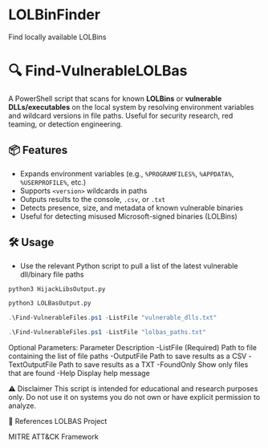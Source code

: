 # LOLBinFinder
Find locally available LOLBins 

# 🔍 Find-VulnerableLOLBas

A PowerShell script that scans for known **LOLBins** or **vulnerable DLLs/executables** on the local system by resolving environment variables and wildcard versions in file paths. Useful for security research, red teaming, or detection engineering.

## 📦 Features

- Expands environment variables (e.g., `%PROGRAMFILES%`, `%APPDATA%`, `%USERPROFILE%`, etc.)
- Supports `<version>` wildcards in paths
- Outputs results to the console, `.csv`, or `.txt`
- Detects presence, size, and metadata of known vulnerable binaries
- Useful for detecting misused Microsoft-signed binaries (LOLBins)

## 🛠 Usage

- Use the relevant Python script to pull a list of the latest vulnerable dll/binary file paths
```bash
python3 HijackLibsOutput.py

python3 LOLBasOutput.py
```

```powershell
.\Find-VulnerableFiles.ps1 -ListFile "vulnerable_dlls.txt"

.\Find-VulnerableFiles.ps1 -ListFile "lolbas_paths.txt"
```

Optional Parameters:
Parameter	Description
-ListFile	(Required) Path to file containing the list of file paths
-OutputFile	Path to save results as a CSV
-TextOutputFile	Path to save results as a TXT
-FoundOnly	Show only files that are found
-Help	Display help message


⚠️ Disclaimer
This script is intended for educational and research purposes only. Do not use it on systems you do not own or have explicit permission to analyze.

🔗 References
LOLBAS Project

MITRE ATT&CK Framework

